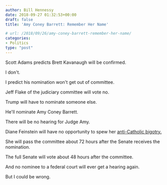 ```yaml
---
author: Bill Hennessy
date: 2018-09-27 01:32:53+00:00
draft: false
title: 'Amy Coney Barrett: Remember Her Name'

# url: /2018/09/26/amy-coney-barrett-remember-her-name/
categories:
- Politics
type: "post"
---
```





Scott Adams predicts Brett Kavanaugh will be confirmed. 







I don't. 







I predict his nomination won't get out of committee. 







Jeff Flake of the judiciary committee will vote no. 







Trump will have to nominate someone else. 







He'll nominate Amy Coney Barrett. 







There will be no hearing for Judge Amy. 







Diane Feinstein will have no opportunity to spew her [anti-Catholic bigotry.](https://www.nationalreview.com/2018/07/amy-coney-barretts-cult/)







She will pass the committee about 72 hours after the Senate receives the nomination. 







The full Senate will vote about 48 hours after the committee. 







And no nominee to a federal court will ever get a hearing again. 







But I could be wrong. 



